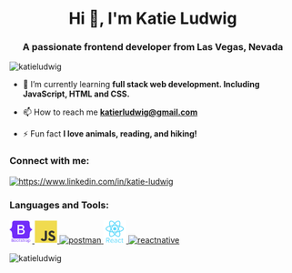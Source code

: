 <h1 align="center">Hi 👋, I'm Katie Ludwig</h1>
<h3 align="center">A passionate frontend developer from Las Vegas, Nevada</h3>

<p align="left"> <img src="https://komarev.com/ghpvc/?username=katieludwig&label=Profile%20views&color=0e75b6&style=flat" alt="katieludwig" /> </p>

- 🌱 I’m currently learning **full stack web development. Including JavaScript, HTML and CSS.**

- 📫 How to reach me **katierludwig@gmail.com**

- ⚡ Fun fact **I love animals, reading, and hiking!**

<h3 align="left">Connect with me:</h3>
<p align="left">
<a href="https://linkedin.com/in/https://www.linkedin.com/in/katie-ludwig" target="blank"><img align="center" src="https://raw.githubusercontent.com/rahuldkjain/github-profile-readme-generator/master/src/images/icons/Social/linked-in-alt.svg" alt="https://www.linkedin.com/in/katie-ludwig" height="30" width="40" /></a>
</p>

<h3 align="left">Languages and Tools:</h3>
<p align="left"> <a href="https://getbootstrap.com" target="_blank" rel="noreferrer"> <img src="https://raw.githubusercontent.com/devicons/devicon/master/icons/bootstrap/bootstrap-plain-wordmark.svg" alt="bootstrap" width="40" height="40"/> </a> <a href="https://developer.mozilla.org/en-US/docs/Web/JavaScript" target="_blank" rel="noreferrer"> <img src="https://raw.githubusercontent.com/devicons/devicon/master/icons/javascript/javascript-original.svg" alt="javascript" width="40" height="40"/> </a> <a href="https://postman.com" target="_blank" rel="noreferrer"> <img src="https://www.vectorlogo.zone/logos/getpostman/getpostman-icon.svg" alt="postman" width="40" height="40"/> </a> <a href="https://reactjs.org/" target="_blank" rel="noreferrer"> <img src="https://raw.githubusercontent.com/devicons/devicon/master/icons/react/react-original-wordmark.svg" alt="react" width="40" height="40"/> </a> <a href="https://reactnative.dev/" target="_blank" rel="noreferrer"> <img src="https://reactnative.dev/img/header_logo.svg" alt="reactnative" width="40" height="40"/> </a> </p>

<p><img align="center" src="https://github-readme-stats.vercel.app/api/top-langs?username=katieludwig&show_icons=true&locale=en&layout=compact" alt="katieludwig" /></p>

